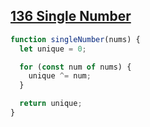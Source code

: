 ## [136 Single Number](https://leetcode.com/problems/single-number/description/?envType=study-plan-v2&envId=top-interview-150)

<!-- notecardId: 1743961815842 -->

```js
function singleNumber(nums) {
  let unique = 0;

  for (const num of nums) {
    unique ^= num;
  }

  return unique;
}
```
